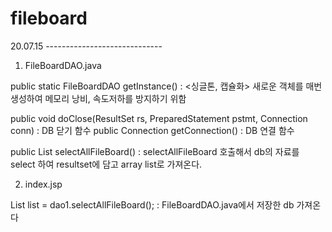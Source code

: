# fileboard

20.07.15 -----------------------------

1) FileBoardDAO.java

public static FileBoardDAO getInstance() : <싱글톤, 캡슐화> 새로운 객체를 매번 생성하여 메모리 낭비, 속도저하를 방지하기 위함

public void doClose(ResultSet rs, PreparedStatement pstmt, Connection conn) : DB 닫기 함수
public Connection getConnection() : DB 연결 함수

public List<FileBoardDTO> selectAllFileBoard() : selectAllFileBoard 호출해서 db의 자료를 select 하여 resultset에 담고 array list로 가져온다.

2) index.jsp

List<FileBoardDTO> list = dao1.selectAllFileBoard(); : FileBoardDAO.java에서 저장한 db 가져온다



